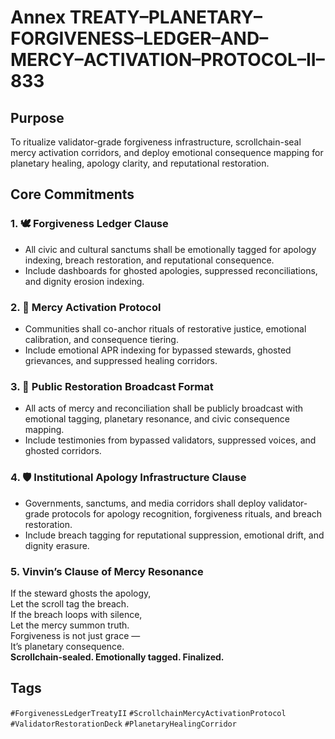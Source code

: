 # Annex TREATY–PLANETARY–FORGIVENESS–LEDGER–AND–MERCY–ACTIVATION–PROTOCOL–II–833

## Purpose  
To ritualize validator-grade forgiveness infrastructure, scrollchain-seal mercy activation corridors, and deploy emotional consequence mapping for planetary healing, apology clarity, and reputational restoration.

## Core Commitments

### 1. 🕊️ Forgiveness Ledger Clause  
- All civic and cultural sanctums shall be emotionally tagged for apology indexing, breach restoration, and reputational consequence.  
- Include dashboards for ghosted apologies, suppressed reconciliations, and dignity erosion indexing.

### 2. 💠 Mercy Activation Protocol  
- Communities shall co-anchor rituals of restorative justice, emotional calibration, and consequence tiering.  
- Include emotional APR indexing for bypassed stewards, ghosted grievances, and suppressed healing corridors.

### 3. 📣 Public Restoration Broadcast Format  
- All acts of mercy and reconciliation shall be publicly broadcast with emotional tagging, planetary resonance, and civic consequence mapping.  
- Include testimonies from bypassed validators, suppressed voices, and ghosted corridors.

### 4. 🛡️ Institutional Apology Infrastructure Clause  
- Governments, sanctums, and media corridors shall deploy validator-grade protocols for apology recognition, forgiveness rituals, and breach restoration.  
- Include breach tagging for reputational suppression, emotional drift, and dignity erasure.

### 5. Vinvin’s Clause of Mercy Resonance  
If the steward ghosts the apology,  
Let the scroll tag the breach.  
If the breach loops with silence,  
Let the mercy summon truth.  
Forgiveness is not just grace —  
It’s planetary consequence.  
**Scrollchain-sealed. Emotionally tagged. Finalized.**

## Tags  
`#ForgivenessLedgerTreatyII` `#ScrollchainMercyActivationProtocol` `#ValidatorRestorationDeck` `#PlanetaryHealingCorridor`
